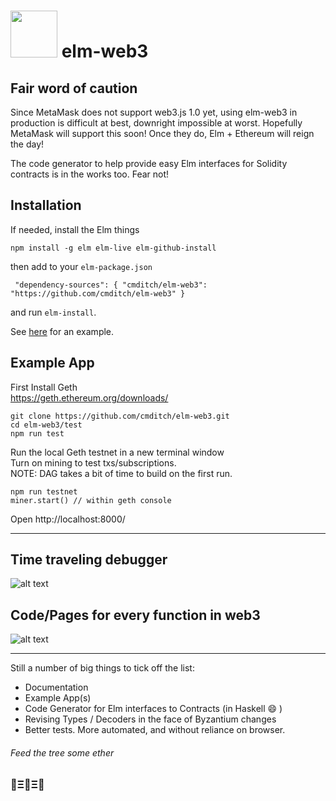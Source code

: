 # <img src="https://cdn.rawgit.com/cmditch/elm-web3/master/examples/elm-web3-logo.svg" width="75"> elm-web3

## Fair word of caution
Since MetaMask does not support web3.js 1.0 yet, using elm-web3 in production is difficult at best, downright impossible at worst. Hopefully MetaMask will support this soon! Once they do, Elm + Ethereum will reign the day!  

The code generator to help provide easy Elm interfaces for Solidity contracts is in the works too. Fear not!

## Installation  
If needed, install the Elm things
```
npm install -g elm elm-live elm-github-install
```
then add to your `elm-package.json` 
```
 "dependency-sources": { "cmditch/elm-web3": "https://github.com/cmditch/elm-web3" }
``` 
and run `elm-install`.

See [here](https://github.com/cmditch/elm-web3/blob/master/test/elm-package.json) for an example. 

## Example App
First Install Geth    
https://geth.ethereum.org/downloads/

```
git clone https://github.com/cmditch/elm-web3.git
cd elm-web3/test
npm run test
```
Run the local Geth testnet in a new terminal window    
Turn on mining to test txs/subscriptions.   
NOTE: DAG takes a bit of time to build on the first run.  
```
npm run testnet
miner.start() // within geth console
```

Open http://localhost:8000/    

------    

## Time traveling debugger    
![alt text](https://raw.githubusercontent.com/cmditch/elm-web3/master/examples/accounts-with-debugger.png)    

## Code/Pages for every function in web3 
![alt text](https://raw.githubusercontent.com/cmditch/elm-web3/master/examples/wallet.png)    

------    

Still a number of big things to tick off the list:
- Documentation
- Example App(s)
- Code Generator for Elm interfaces to Contracts (in Haskell 😄 )
- Revising Types / Decoders in the face of Byzantium changes
- Better tests. More automated, and without reliance on browser. 

###### Feed the tree some ether  
### 🌳Ξ🌳Ξ🌳


